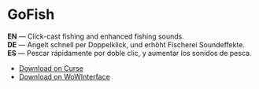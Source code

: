 GoFish
=========

**EN** — Click-cast fishing and enhanced fishing sounds.  
**DE** — Angelt schnell per Doppelklick, und erhöht Fischerei Soundeffekte.  
**ES** — Pescar rápidamente por doble clic, y aumentar los sonidos de pesca.

* [Download on Curse](http://mods.curse.com/addons/wow/gofish/)
* [Download on WoWInterface](http://www.wowinterface.com/downloads/info22270-GoFish.html)
